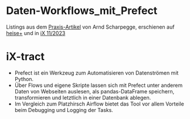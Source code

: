 # Daten-Workflows_mit_Prefect

Listings aus dem [Praxis-Artikel](https://www.heise.de/select/ix/2023/11/2301614243553268792) von Arnd Scharpegge, erschienen auf [heise+](https://heise.de/-9318580) und in [iX 11/2023](https://www.heise.de/select/ix/2023/11)

# iX-tract
- Prefect ist ein Werkzeug zum Automatisieren von Datenströmen mit Python.
- Über Flows und eigene Skripte lassen sich mit Prefect unter anderem Daten von Webseiten auslesen, als pandas-DataFrame speichern, transformieren und letztlich in einer Datenbank ablegen.
- Im Vergleich zum Platzhirsch Airflow bietet das Tool vor allem Vorteile beim Debugging und Logging der Tasks.
